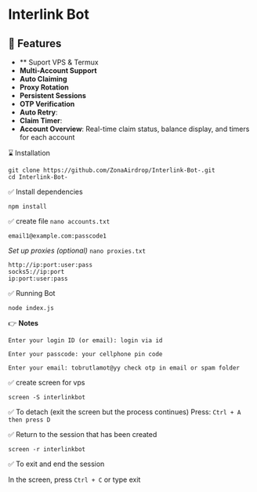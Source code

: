 # Interlink Bot 

## 🎇 Features

-  ** Suport VPS & Termux 
-  **Multi-Account Support**
-  **Auto Claiming**
-  **Proxy Rotation**
-  **Persistent Sessions**
-  **OTP Verification**
-  **Auto Retry**:
-  **Claim Timer**:
-  **Account Overview**: Real-time claim status, balance display, and timers for each account

⌛ Installation

````
git clone https://github.com/ZonaAirdrop/Interlink-Bot-.git
cd Interlink-Bot-
````
✅ Install dependencies

````
npm install
````
✅ create file `nano accounts.txt
`
````
email1@example.com:passcode1
````
*Set up proxies (optional)*  `nano proxies.txt` 

```
http://ip:port:user:pass
socks5://ip:port
ip:port:user:pass
```
✅ Running Bot

````
node index.js
````

👉 **Notes** 

`Enter your login ID (or email): login via id`

`Enter your passcode: your cellphone pin code`

`Enter your email: tobrutlamot@yy
check otp in email or spam folder`

✅ create screen for vps 

````
screen -S interlinkbot
````
✅ To detach (exit the screen but the process continues)
Press:
`Ctrl + A then press D`

✅ Return to the session that has been created

````
screen -r interlinkbot
````
✅ To exit and end the session

In the screen, press `Ctrl + C` or type exit
